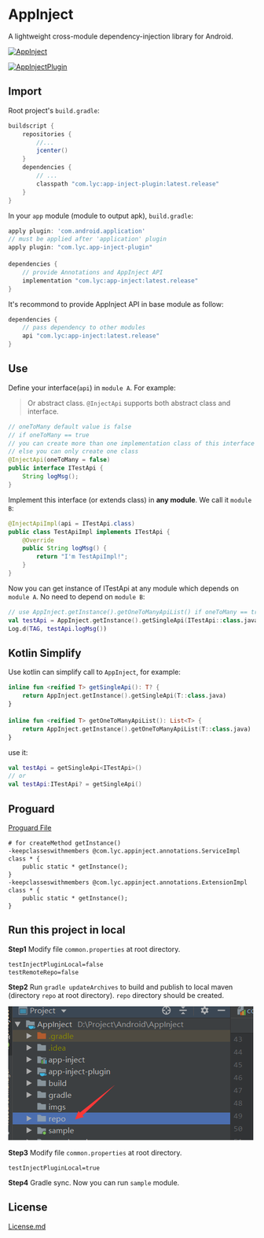 # AppInject

A lightweight cross-module dependency-injection library for Android.

[ ![AppInject](https://api.bintray.com/packages/liuyuchuan/maven/app-inject-plugin/images/download.svg?version=0.2.0) ](https://bintray.com/liuyuchuan/maven/app-inject-plugin/0.2.0/link)

[ ![AppInjectPlugin](https://api.bintray.com/packages/liuyuchuan/maven/app-inject/images/download.svg?version=0.2.0) ](https://bintray.com/liuyuchuan/maven/app-inject/0.2.0/link)

## Import

Root project's `build.gradle`:

``` groovy
buildscript {
    repositories {
        //...
        jcenter()
    }
    dependencies {
        // ...
        classpath "com.lyc:app-inject-plugin:latest.release"
    }
}
```

In your `app` module (module to output apk), `build.gradle`:

``` groovy
apply plugin: 'com.android.application'
// must be applied after 'application' plugin
apply plugin: "com.lyc.app-inject-plugin"

dependencies {
    // provide Annotations and AppInject API
    implementation "com.lyc:app-inject:latest.release"
}
```

It's recommond to provide AppInject API in base module as follow:

``` groovy
dependencies {
    // pass dependency to other modules
    api "com.lyc:app-inject:latest.release"
}
```

## Use

Define your interface(`api`) in `module A`. For example:

> Or abstract class.
> `@InjectApi` supports both abstract class and interface.

``` java
// oneToMany default value is false
// if oneToMany == true
// you can create more than one implementation class of this interface
// else you can only create one class
@InjectApi(oneToMany = false)
public interface ITestApi {
    String logMsg();
}
```

Implement this interface (or extends class) in **any module**. We call it `module B`:

``` java
@InjectApiImpl(api = ITestApi.class)
public class TestApiImpl implements ITestApi {
    @Override
    public String logMsg() {
        return "I'm TestApiImpl!";
    }
}
```

Now you can get instance of ITestApi at any module which depends on `module A`. No need to depend on `module B`:

``` kotlin
// use AppInject.getInstance().getOneToManyApiList() if oneToMany == true
val testApi = AppInject.getInstance().getSingleApi(ITestApi::class.java)
Log.d(TAG, testApi.logMsg())
```

## Kotlin Simplify

Use kotlin can simplify call to `AppInject`, for example:

``` kotlin
inline fun <reified T> getSingleApi(): T? {
    return AppInject.getInstance().getSingleApi(T::class.java)
}

inline fun <reified T> getOneToManyApiList(): List<T> {
    return AppInject.getInstance().getOneToManyApiList(T::class.java)
}
```

use it:

``` kotlin
val testApi = getSingleApi<ITestApi>()
// or
val testApi:ITestApi? = getSingleApi()
```

## Proguard

[Proguard File](./progurad.pro)

``` proguard
# for createMethod getInstance()
-keepclasseswithmembers @com.lyc.appinject.annotations.ServiceImpl class * {
    public static * getInstance();
}
-keepclasseswithmembers @com.lyc.appinject.annotations.ExtensionImpl class * {
    public static * getInstance();
}
```

## Run this project in local

**Step1** Modify file `common.properties` at root directory.

``` properties
testInjectPluginLocal=false
testRemoteRepo=false
```

**Step2** Run `gradle updateArchives` to build and publish to local maven (directory `repo` at root directory). `repo` directory should be created.

![repo](./imgs/repo_dir.png)

**Step3** Modify file `common.properties` at root directory.

``` properties
testInjectPluginLocal=true
```

**Step4** Gradle sync. Now you can run `sample` module.

## License

[License.md](./LICENSE.MD)
